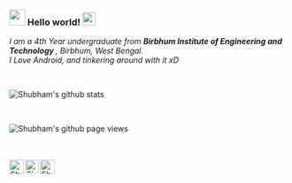 ### <img src="https://github.com/TheDudeThatCode/TheDudeThatCode/blob/master/Assets/Hi.gif" width="29px"> Hello world!&nbsp;<img src="https://github.com/TheDudeThatCode/TheDudeThatCode/blob/master/Assets/Earth.gif" width="24px">

<p>
  <em>
    I am a 4th Year undergraduate from <b>Birbhum Institute of Engineering and Technology </b>, Birbhum, West Bengal. <br>
    I Love Android, and tinkering around with it xD <br>
  </em>
</p>

<br>

![Shubham's github stats](https://github-readme-stats.vercel.app/api?username=dasshubham762&show_icons=true&title_color=fff&icon_color=79ff97&text_color=9f9f9f&bg_color=151515)

<br>

![Shubham's github page views](https://komarev.com/ghpvc/?username=dasshubham762)

<br>
<br>

  <a href="https://twitter.com/dasshubham762">
    <img align="left" alt="Shubham Das | Twitter" width="26px" src="https://github.com/TheDudeThatCode/TheDudeThatCode/blob/master/Assets/Twitter.svg" />
  </a>
  <a href="https://www.instagram.com/dasshubham762/">
    <img align="left" alt="Shubham Das | Instagram" width="24px" src="https://github.com/TheDudeThatCode/TheDudeThatCode/blob/master/Assets/Instagram.svg" />
  </a>
  <a href="mailto:dasshubham762@gmail.com">
    <img align="left" alt="Shubham Das | Gmail" width="26px" src="https://github.com/TheDudeThatCode/TheDudeThatCode/blob/master/Assets/Gmail.svg" />
  </a>

<br><br><br><br>

<!-- Thanks to :- ⭐️ From [TheDudeThatCode](https://github.com/TheDudeThatCode) -->
